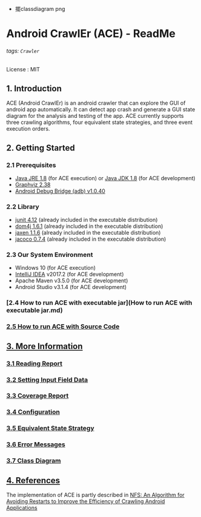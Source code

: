 - 擺classdiagram png


# Android CrawlEr (ACE) - ReadMe
###### tags: `Crawler` 
License : MIT

## **1. Introduction**

ACE (Android CrawlEr) is an android crawler that can explore the GUI of android app automatically. It can detect app crash and generate a GUI state diagram for the analysis and testing of the app. ACE currently supports three crawling algorithms, four equivalent state strategies, and three event execution orders.

## **2. Getting Started**

### **2.1 Prerequisites**
* [Java JRE 1.8](http://www.oracle.com/technetwork/java/javase/downloads/jre8-downloads-2133155.html) (for ACE execution) or [Java JDK 1.8](https://www.oracle.com/technetwork/java/javase/downloads/jdk8-downloads-2133151.html) (for ACE development)
* [Graphviz 2.38](https://www.graphviz.org/)
* [Android Debug Bridge (adb) v1.0.40](https://developer.android.com/studio/releases/platform-tools.html)

###  **2.2 Library** 
* [junit 4.12](https://junit.org/junit4/) (already included in the executable distribution)
* [dom4j 1.6.1](https://dom4j.github.io/) (already included in the executable distribution)
* [jaxen 1.1.6](https://mvnrepository.com/artifact/jaxen/jaxen) (already included in the executable distribution)
* [jacoco 0.7.4](https://www.eclemma.org/jacoco/) (already included in the executable distribution)

###  **2.3 Our System Environment** 
* Windows 10 (for ACE execution)
* [IntelliJ IDEA](https://www.jetbrains.com/idea/) v2017.2 (for ACE development)
* Apache Maven v3.5.0 (for ACE development)
* Android Studio v3.1.4 (for ACE development)

### **[2.4 How to run ACE with executable jar](How to run ACE with executable jar.md)**

### **[2.5 How to run ACE with **Source Code**](https://hackmd.io/dIdTBL9vRWCc97LwI_yJhA)**

## **[3. More Information]()**

### **[3.1 Reading Report](https://hackmd.io/zFwOi5wwSE21q_HtGDDDLQ)**
### **[3.2 Setting Input Field Data](https://hackmd.io/11GdGeRyQfytId6FDaIbfw)**
### **[3.3 Coverage Report](https://hackmd.io/pLE9GTl8QAKqFAwPKT-1kg)**
### **[3.4 Configuration](https://hackmd.io/CgpwTqr5Q-mf-tlGTap1lw)**
### **[3.5 Equivalent State Strategy](https://hackmd.io/8PB76HPOROesGQ2MKw6clQ)**
### **[3.6 Error Messages](https://hackmd.io/3o2hOW-1Qi2SwVQ_WDG1kw)**
### **[3.7 Class Diagram](https://hackmd.io/DxgqZSXfQT6SniY8anCPAQ?view)**

## **[4. References]()**
The implementation of ACE is partly described in  [NFS: An Algorithm for Avoiding Restarts to Improve the Efficiency of Crawling Android Applications](https://ieeexplore.ieee.org/document/8377832) 




